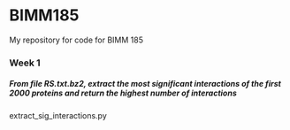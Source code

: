 # BIMM185

My repository for code for BIMM 185

### Week 1

##### From file RS.txt.bz2, extract the most significant interactions of the first 2000 proteins and return the highest number of interactions
extract_sig_interactions.py     
